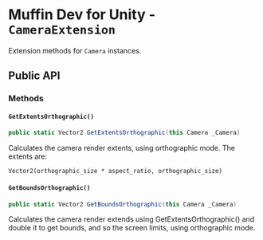 # Muffin Dev for Unity - `CameraExtension`

Extension methods for `Camera` instances.

## Public API

### Methods

#### `GetExtentsOrthographic()`

```cs
public static Vector2 GetExtentsOrthographic(this Camera _Camera)
```

Calculates the camera render extents, using orthographic mode. The extents are:

`Vector2(orthographic_size * aspect_ratio, orthographic_size)`

#### `GetBoundsOrthographic()`

```cs
public static Vector2 GetBoundsOrthographic(this Camera _Camera)
```

Calculates the camera render extends using GetExtentsOrthographic() and double it to get bounds, and so the screen limits, using orthographic mode.